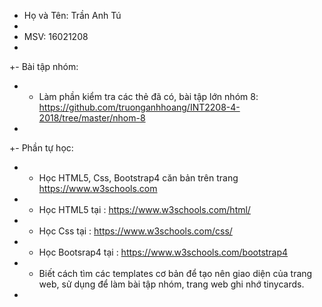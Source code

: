 + Họ và Tên: Trần Anh Tú
 +
 + MSV: 16021208
 +
 +- Bài tập nhóm:
 +	- Làm phần kiểm tra các thẻ đã có, bài tập lớn nhóm 8: https://github.com/truonganhhoang/INT2208-4-2018/tree/master/nhom-8
 +
 +- Phần tự học:
 +	+ Học HTML5, Css, Bootstrap4 căn bản trên trang https://www.w3schools.com
 +	+ Học HTML5 tại : https://www.w3schools.com/html/
 +	+ Học Css tại : https://www.w3schools.com/css/
 +  + Học Bootsrap4 tại : https://www.w3schools.com/bootstrap4
 +  + Biết cách tìm các templates cơ bản để tạo nên giao diện của trang web, sử dụng để làm bài tập nhóm, trang web ghi nhớ tinycards.
 + 
